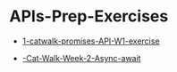 # APIs-Prep-Exercises


* [1-catwalk-promises-API-W1-exercise](./index.js)

* [-Cat-Walk-Week-2-Async-await](./)
